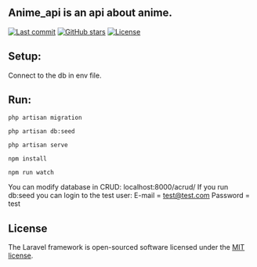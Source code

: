 ## Anime_api is an api about anime.

[![Last commit](https://badgen.net/github/last-commit/mcgabi/anime_api)](https://github.com/mcgabi/anime_api)
[![GitHub stars](https://badgen.net/github/stars/mcgabi/anime_api)](https://github.com/mcgabi/anime_api)
[![License](https://badgen.net/github/license/mcgabi/anime_api)](https://github.com/mcgabi/anime_api/blob/master/LICENSE)

## Setup: 
Connect to the db in env file.

## Run: 
`php artisan migration`

`php artisan db:seed`

`php artisan serve`

`npm install`

`npm run watch`
  
You can modify database in CRUD: localhost:8000/acrud/ 
If you run db:seed you can login to the test user: 
E-mail = test@test.com
Password = test

## License
The Laravel framework is open-sourced software licensed under the [MIT license](https://opensource.org/licenses/MIT).
